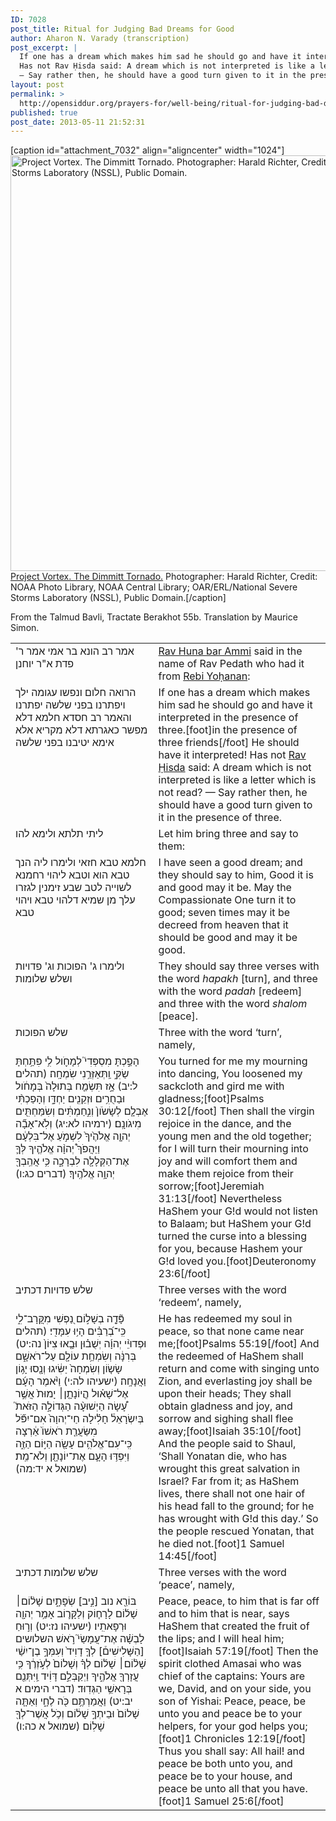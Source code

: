 ```yaml
---
ID: 7028
post_title: Ritual for Judging Bad Dreams for Good
author: Aharon N. Varady (transcription)
post_excerpt: |
  If one has a dream which makes him sad he should go and have it interpreted in the presence of three. He should have it interpreted!
  Has not Rav Ḥisda said: A dream which is not interpreted is like a letter which is not read?
  — Say rather then, he should have a good turn given to it in the presence of three.
layout: post
permalink: >
  http://opensiddur.org/prayers-for/well-being/ritual-for-judging-bad-dreams-for-good/
published: true
post_date: 2013-05-11 21:52:31
---
```

[caption id="attachment_7032" align="aligncenter" width="1024"]<a href="http://opensiddur.org/wp-content/uploads/2013/05/1024px-Dimmitt_Tornado2_-_NOAA.jpg"><img src="http://opensiddur.org/wp-content/uploads/2013/05/1024px-Dimmitt_Tornado2_-_NOAA.jpg" alt="Project Vortex. The Dimmitt Tornado. Photographer: Harald Richter, Credit: NOAA Photo Library, NOAA Central Library; OAR/ERL/National Severe Storms Laboratory (NSSL), Public Domain." width="1024" height="665" class="size-full wp-image-7032" /></a> <a href="http://commons.wikimedia.org/wiki/File:Dimmitt_Tornado2_-_NOAA.jpg">Project Vortex. The Dimmitt Tornado.</a> Photographer: Harald Richter, Credit: NOAA Photo Library, NOAA Central Library; OAR/ERL/National Severe Storms Laboratory (NSSL), Public Domain.[/caption]


From the Talmud Bavli, Tractate Berakhot 55b. Translation by Maurice Simon.

<table style="margin-left: auto;margin-right: auto;">
<tbody>
<tr>
<td style="vertical-align:top;" width="44%">
<div class="liturgy"><span  lang="he">
אמר רב הונא בר אמי אמר ר' פדת א"ר יוחנן
</span></div></td>
 
<td style="vertical-align:top;" width="53%"><div class="english">
<a href="http://en.wikipedia.org/wiki/Rav_Huna">Rav Huna bar Ammi</a> said in the name of Rav Pedath who had it from <a href="http://en.wikipedia.org/wiki/Johanan_bar_Nappaha">Rebi Yoḥanan</a>:
</td></tr>
<tr>
<td style="vertical-align:top;" width="44%">
<div class="liturgy"><span  lang="he">
הרואה חלום ונפשו עגומה ילך ויפתרנו בפני שלשה יפתרנו
והאמר רב חסדא חלמא דלא מפשר כאגרתא דלא מקריא
 אלא אימא יטיבנו בפני שלשה
</span></div></td>
 
<td style="vertical-align:top;" width="53%"><div class="english">
If one has a dream which makes him sad he should go and have it interpreted in the presence of three.[foot]in the presence of three friends[/foot] He should have it interpreted!
Has not <a href="http://en.wikipedia.org/wiki/Rav_Chisda">Rav Ḥisda</a> said: A dream which is not interpreted is like a letter which is not read?
 — Say rather then, he should have a good turn given to it in the presence of three.
</td></tr>
<tr>
<td style="vertical-align:top;" width="44%">
<div class="liturgy"><span  lang="he">
 ליתי תלתא ולימא להו  
</span></div></td>
 
<td style="vertical-align:top;" width="53%"><div class="english">
Let him bring three and say to them:
</td></tr>
<tr>
<td style="vertical-align:top;" width="44%">
<div class="liturgy"><span  lang="he">
חלמא טבא חזאי ולימרו ליה הנך טבא הוא וטבא ליהוי 
רחמנא לשוייה לטב שבע זימנין לגזרו עלך מן שמיא דלהוי טבא ויהוי טבא
</span></div></td>
 
<td style="vertical-align:top;" width="53%"><div class="english">
I have seen a good dream; and they should say to him, Good it is and good may it be.
May the Compassionate One turn it to good; seven times may it be decreed from heaven that it should be good and may it be good.
</td></tr>
<tr>
<td style="vertical-align:top;" width="44%">
<div class="liturgy"><span  lang="he">
ולימרו ג' הפוכות
 וג' פדויות
ושלש שלומות
</span></div></td>
 
<td style="vertical-align:top;" width="53%"><div class="english">
They should say three verses with the word <em>hapakh</em> [turn],
and three with the word <em>padah</em> [redeem]
and three with the word <em>shalom</em> [peace].
</td></tr>
<tr>
<td style="vertical-align:top;" width="44%">
<div class="liturgy"><span  lang="he">
 שלש הפוכות
</span></div></td>
 
<td style="vertical-align:top;" width="53%"><div class="english">
Three with the word ‘turn’, namely,
</td></tr>
<tr>
<td style="vertical-align:top;" width="44%">
<div class="liturgy"><span  lang="he">
‏הָפַ֣כְתָּ מִסְפְּדִי֮ לְמָחֹ֪ול לִ֥י פִּתַּ֥חְתָּ שַׂקִּ֑י וַֽתְּאַזְּרֵ֥נִי שִׂמְחָֽה׃ <span class="citation">(תהלים ל:יב)</span>
אָ֣ז תִּשְׂמַ֤ח בְּתוּלָה֙ בְּמָחֹ֔ול וּבַחֻרִ֥ים וּזְקֵנִ֖ים יַחְדָּ֑ו וְהָפַכְתִּ֨י אֶבְלָ֤ם לְשָׂשֹׂון֙ וְנִ֣חַמְתִּ֔ים וְשִׂמַּחְתִּ֖ים מִיגֹונָֽם׃ <span class="citation">(ירמיהו לא:יג)</span>‏
‏וְלֹֽא־אָבָ֞ה יְהוָ֤ה אֱלֹהֶ֙יךָ֙ לִשְׁמֹ֣עַ אֶל־בִּלְעָ֔ם וַיַּהֲפֹךְ֩ יְהוָ֨ה אֱלֹהֶ֧יךָ לְּךָ֛ אֶת־הַקְּלָלָ֖ה לִבְרָכָ֑ה כִּ֥י אֲהֵֽבְךָ֖ יְהוָ֥ה אֱלֹהֶֽיךָ׃ <span class="citation">(דברים כג:ו)</span>
</span></div></td>
 
<td style="vertical-align:top;" width="53%"><div class="english">
You turned for me my mourning into dancing, You loosened my sackcloth and gird me with gladness;[foot]Psalms 30:12[/foot]
Then shall the virgin rejoice in the dance, and the young men and the old together; for I will turn their mourning into joy and will comfort them and make them rejoice from their sorrow;[foot]Jeremiah 31:13[/foot]
Nevertheless HaShem your G!d would not listen to Balaam; but HaShem your G!d turned the curse into a blessing for you, because Hashem your G!d loved you.[foot]Deuteronomy 23:6[/foot]
</td></tr>
<tr>
<td style="vertical-align:top;" width="44%">
<div class="liturgy"><span  lang="he">
שלש פדויות דכתיב
</span></div></td>
 
<td style="vertical-align:top;" width="53%"><div class="english">
Three verses with the word ‘redeem’, namely,
</td></tr>
<tr>
<td style="vertical-align:top;" width="44%">
<div class="liturgy"><span  lang="he">
‏ פָּ֘דָ֤ה בְשָׁל֣וֹם נַ֭פְשִׁי מִקֲּרָב־לִ֑י כִּֽי־בְ֝רַבִּ֗ים הָי֥וּ עִמָּדִֽי׃ <span class="citation">(תהלים נה:יט)</span>‏
‎‎‏וּפְדוּיֵ֨י יְהוָ֜ה יְשֻׁב֗וּן וּבָ֤אוּ צִיּוֹן֙ בְּרִנָּ֔ה וְשִׂמְחַ֥ת עוֹלָ֖ם עַל־רֹאשָׁ֑ם שָׂשׂ֤וֹן וְשִׂמְחָה֙ יַשִּׂ֔יגוּ וְנָ֖סוּ יָג֥וֹן וַאֲנָחָֽה׃ <span class="citation">(ישעיהו לה:י)</span>‏
‏וַיֹּ֨אמֶר הָעָ֜ם אֶל־שָׁא֗וּל הֲ&#x200d;ֽיוֹנָתָ֤ן׀ יָמוּת֙ אֲשֶׁ֣ר עָ֠שָׂה הַיְשׁוּעָ֨ה הַגְּדוֹלָ֣ה הַזֹּאת֮ בְּיִשְׂרָאֵל֒ חָלִ֗ילָה חַי־יְהוָה֙ אִם־יִפֹּ֞ל מִשַּׂעֲרַ֤ת רֹאשׁוֹ֙ אַ֔רְצָה כִּֽי־עִם־אֱלֹהִ֥ים עָשָׂ֖ה הַיּ֣וֹם הַזֶּ֑ה וַיִּפְדּ֥וּ הָעָ֛ם אֶת־יוֹנָתָ֖ן  וְלֹא־מֵֽת׃ <span class="citation">(‏שמואל א יד:מה)</span>
</span></div></td> 
 
<td style="vertical-align:top;" width="53%"><div class="english">
He has redeemed my soul in peace, so that none came near me;[foot]Psalms 55:19[/foot]
And the redeemed of HaShem shall return and come with singing unto Zion, and everlasting joy shall be upon their heads; They shall obtain gladness and joy, and sorrow and sighing shall flee away;[foot]Isaiah 35:10[/foot]
And the people said to Shaul, ‘Shall Yonatan die, who has wrought this great salvation in Israel? Far from it; as HaShem lives, there shall not one hair of his head fall to the ground; for he has wrought with G!d this day.’ So the people rescued Yonatan, that he died not.[foot]1 Samuel 14:45[/foot]
</td></tr>
<tr>
<td style="vertical-align:top;" width="44%">
<div class="liturgy"><span  lang="he">
שלש שלומות דכתיב
</span></div></td>
 
<td style="vertical-align:top;" width="53%"><div class="english">
Three verses with the word ‘peace’, namely,
</td></tr>
<tr>
<td style="vertical-align:top;" width="44%">
<div class="liturgy"><span  lang="he">
‏בּוֹרֵ֖א נוב [נִ֣יב] שְׂפָתָ֑יִם שָׁל֨וֹם׀ שָׁל֜וֹם לָרָח֧וֹק וְלַקָּר֛וֹב אָמַ֥ר יְהוָ֖ה וּרְפָאתִֽיו׃ <span class="citation">(ישעיהו נז:יט‏)</span>
‏וְר֣וּחַ לָבְשָׁ֗ה אֶת־עֲמָשַׂי֮ רֹ֣אשׁ השלושים [הַשָּׁלִישִׁים֒] לְךָ֤ דָוִיד֙ וְעִמְּךָ֣ בֶן־יִשַׁ֔י שָׁל֨וֹם׀ שָׁל֜וֹם לְךָ֗ וְשָׁלוֹם֙ לְעֹ֣זְרֶ֔ךָ כִּ֥י עֲזָרְךָ֖ אֱלֹהֶ֑יךָ וַיְקַבְּלֵ֣ם דָּוִ֔יד וַֽיִּתְּנֵ֖ם בְּרָאשֵׁ֥י הַגְּדֽוּד׃ <span class="citation">(דברי הימים א יב:יט)</span>
‏וַאֲמַרְתֶּ֥ם כֹּ֖ה לֶחָ֑י וְאַתָּ֤ה שָׁלוֹם֙ וּבֵיתְךָ֣ שָׁל֔וֹם וְכֹ֥ל אֲשֶׁר־לְךָ֖ שָׁלֽוֹם׃ <span class="citation">(שמואל א כה:ו‏)</span>
</span></div></td>
 
<td style="vertical-align:top;" width="53%"><div class="english">
Peace, peace, to him that is far off and to him that is near, says HaShem that created the fruit of the lips; and I will heal him;[foot]Isaiah 57:19[/foot]
Then the spirit clothed Amasai who was chief of the captains: Yours are we, David, and on your side, you son of Yishai: Peace, peace, be unto you and peace be to your helpers, for your god helps you;[foot]1 Chronicles 12:19[/foot]
Thus you shall say: All hail! and peace be both unto you, and peace be to your house, and peace be unto all that you have.[foot]1 Samuel 25:6[/foot]
</td></tr>
</tbody>
</tbody></tbody></tbody></table>